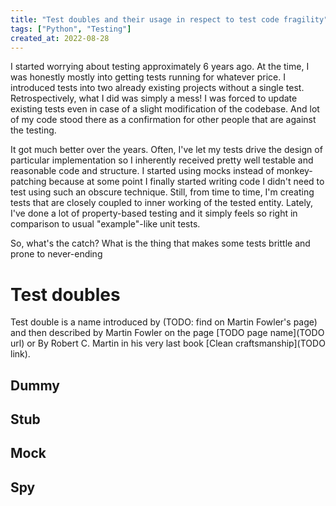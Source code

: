 ```yaml
---
title: "Test doubles and their usage in respect to test code fragility"
tags: ["Python", "Testing"]
created_at: 2022-08-28
---
```


I started worrying about testing approximately 6 years ago. At the time, I was honestly mostly into getting tests running for whatever price. I introduced tests into two already existing projects without a single test. Retrospectively, what I did was simply a mess! I was forced to update existing tests even in case of a slight modification of the codebase. And lot of my code stood there as a confirmation for other people that are against the testing.

It got much better over the years. Often, I've let my tests drive the design of particular implementation so I inherently received pretty well testable and reasonable code and structure. I started using mocks instead of monkey-patching because at some point I finally started writing code I didn't need to test using such an obscure technique. Still, from time to time, I'm creating tests that are closely coupled to inner working of the tested entity. Lately, I've done a lot of property-based testing and it simply feels so right in comparison to usual "example"-like unit tests.

So, what's the catch? What is the thing that makes some tests brittle and prone to never-ending 

# Test doubles

Test double is a name introduced by (TODO: find on Martin Fowler's page) and then described by Martin Fowler on the page [TODO page name](TODO url) or By Robert C. Martin in his very last book [Clean craftsmanship](TODO link). 

## Dummy

## Stub

## Mock

## Spy

## 
